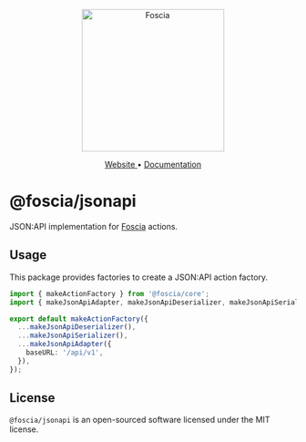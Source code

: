 <p align="center">
  <a href="https://foscia.dev">
    <img width="250" src="https://foscia.dev/img/logo.svg" alt="Foscia">
  </a>
</p>

<p align="center">
<a href="https://foscia.dev">
  Website
</a>
•
<a href="https://foscia.dev/docs/getting-started">
  Documentation
</a>
</p>

# @foscia/jsonapi

JSON:API implementation for [Foscia](https://foscia.dev) actions.

## Usage

This package provides factories to create a JSON:API action factory.

```typescript
import { makeActionFactory } from '@foscia/core';
import { makeJsonApiAdapter, makeJsonApiDeserializer, makeJsonApiSerializer } from '@foscia/jsonapi';

export default makeActionFactory({
  ...makeJsonApiDeserializer(),
  ...makeJsonApiSerializer(),
  ...makeJsonApiAdapter({
    baseURL: '/api/v1',
  }),
});
```

## License

`@foscia/jsonapi` is an open-sourced software licensed under the MIT license.
